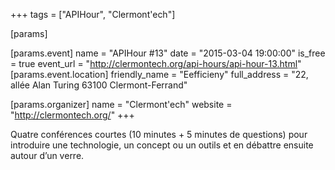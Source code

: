 +++
tags = ["APIHour", "Clermont'ech"]

[params]

[params.event]
name = "APIHour #13"
date = "2015-03-04 19:00:00"
is_free = true
event_url = "http://clermontech.org/api-hours/api-hour-13.html"
[params.event.location]
friendly_name = "Eefficieny"
full_address = "22, allée Alan Turing 63100 Clermont-Ferrand"

[params.organizer]
name = "Clermont'ech"
website = "http://clermontech.org/"
+++

Quatre conférences courtes (10 minutes + 5 minutes de questions) pour introduire une technologie, un concept ou un outils et en débattre ensuite autour d’un verre.